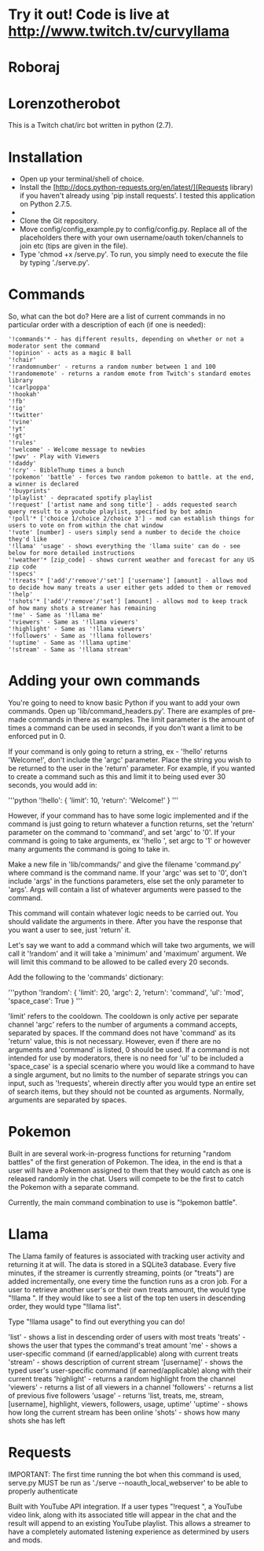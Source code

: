 Try it out! Code is live at
http://www.twitch.tv/curvyllama
===============================

Roboraj
=======

Lorenzotherobot
===============

This is a Twitch chat/irc bot written in python (2.7).

Installation
============
* Open up your terminal/shell of choice.
* Install the [http://docs.python-requests.org/en/latest/](Requests library) if you haven't already using 'pip install requests'. I tested this application on Python 2.7.5.
* 
* Clone the Git repository.
* Move config/config_example.py to config/config.py. Replace all of the placeholders there with your own username/oauth token/channels to join etc (tips are given in the file).
* Type 'chmod +x /serve.py'. To run, you simply need to execute the file by typing './serve.py'.


Commands
========

So, what can the bot do? Here are a list of current commands in no particular order with a description of each (if one is needed):

    '!commands'* - has different results, depending on whether or not a moderator sent the command
    '!opinion' - acts as a magic 8 ball
	'!chair'
	'!randomnumber' - returns a random number between 1 and 100
    '!randomemote' - returns a random emote from Twitch's standard emotes library
	'!carlpoppa'
	'!hookah'
    '!fb'
    '!ig'
    '!twitter'
    '!vine'
	'!yt'  
    '!gt'
	'!rules'
	'!welcome' - Welcome message to newbies
	'!pwv' - Play with Viewers
	'!daddy'
    '!cry' - BibleThump times a bunch
    '!pokemon' 'battle' - forces two random pokemon to battle. at the end, a winner is declared
    '!buyprints'
    '!playlist' - depracated spotify playlist
    '!request' ['artist name and song title'] - adds requested search query result to a youtube playlist, specified by bot admin
    '!poll'* ['choice 1/choice 2/choice 3'] - mod can establish things for users to vote on from within the chat window
    '!vote' [number] - users simply send a number to decide the choice they'd like
    '!llama' 'usage' - shows everything the 'llama suite' can do - see below for more detailed instructions
    '!weather'* [zip_code] - shows current weather and forecast for any US zip code
    '!specs'
    '!treats'* ['add'/'remove'/'set'] ['username'] [amount] - allows mod to decide how many treats a user either gets added to them or removed
    '!help'
    '!shots'* ['add'/'remove'/'set'] [amount] - allows mod to keep track of how many shots a streamer has remaining
    '!me' - Same as '!llama me'
    '!viewers' - Same as '!llama viewers'
    '!highlight' - Same as '!llama viewers'
    '!followers' - Same as '!llama followers'
    '!uptime' - Same as '!llama uptime'
    '!stream' - Same as '!llama stream'

Adding your own commands
========================

You're going to need to know basic Python if you want to add your own commands. Open up 'lib/command_headers.py'. There are examples of pre-made commands in there as examples. The limit parameter is the amount of times a command can be used in seconds, if you don't want a limit to be enforced put in 0.

If your command is only going to return a string, ex - '!hello' returns 'Welcome!', don't include the 'argc' parameter. Place the string you wish to be returned to the user in the 'return' parameter. For example, if you wanted to create a command such as this and limit it to being used ever 30 seconds, you would add in:

'''python
'!hello': {
		'limit': 10,
		'return': 'Welcome!'
}
'''

However, if your command has to have some logic implemented and if the command is just going to return whatever a function returns, set the 'return' parameter on the command to 'command', and set 'argc' to '0'. If your command is going to take arguments, ex '!hello <name>', set argc to '1' or however many arguments the command is going to take in.

Make a new file in 'lib/commands/' and give the filename 'command.py' where command is the command name. If your 'argc' was set to '0', don't include 'args' in the functions parameters, else set the only parameter to 'args'. Args will contain a list of whatever arguments were passed to the command.

This command will contain whatever logic needs to be carried out. You should validate the arguments in there. After you have the response that you want a user to see, just 'return' it.

Let's say we want to add a command which will take two arguments, we will call it '!random' and it will take a 'minimum' and 'maximum' argument. We will limit this command to be allowed to be called every 20 seconds.

Add the following to the 'commands' dictionary:

'''python
'!random': {
		'limit': 20,
		'argc': 2,
		'return': 'command',
		'ul': 'mod',
		'space_case': True
}
'''

'limit' refers to the cooldown. The cooldown is only active per separate channel
'argc' refers to the number of arguments a command accepts, separated by spaces. If the command does not have 'command' as its 'return' value, this is not necessary. However, even if there are no arguments and 'command' is listed, 0 should be used.
If a command is not intended for use by moderators, there is no need for 'ul' to be included
a 'space_case' is a special scenario where you would like a command to have a single argument, but no limits to the number of separate strings you can input, such as '!requests', wherein directly after you would type an entire set of search items, but they should not be counted as arguments. Normally, arguments are separated by spaces.

Pokemon
=======

Built in are several work-in-progress functions for returning "random battles" of the first generation of Pokemon. The idea, in the end is that a user will have a Pokemon assigned to them that they would catch as one is released randomly in the chat. Users will compete to be the first to catch the Pokemon with a separate command.

Currently, the main command combination to use is "!pokemon battle".

Llama
=====

The Llama family of features is associated with tracking user activity and returning it at will. The data is stored in a SQLite3 database. Every five minutes, if the streamer is currently streaming, points (or "treats") are added incrementally, one every time the function runs as a cron job. For a user to retrieve another user's or their own treats amount, the would type "!llama <username>". If they would like to see a list of the top ten users in descending order, they would type "!llama list".

Type "!llama usage" to find out everything you can do!

'list' - shows a list in descending order of users with most treats
'treats' - shows the user that types the command's treat amount
'me' - shows a user-specific command (if earned/applicable) along with current treats
'stream' - shows description of current stream
'[username]' - shows the typed user's user-specific command (if earned/applicable) along with their current treats
'highlight' - returns a random highlight from the channel
'viewers' - returns a list of all viewers in a channel
'followers' - returns a list of previous five followers
'usage' - returns 'list, treats, me, stream, [username], highlight, viewers, followers, usage, uptime'
'uptime' - shows how long the current stream has been online
'shots' - shows how many shots she has left

Requests
========

IMPORTANT: The first time running the bot when this command is used, serve.py MUST be run as './serve --noauth_local_webserver' to be able to properly authenticate

Built with YouTube API integration. If a user types "!request <anything you can imagine>", a YouTube video link, along with its associated title will appear in the chat and the result will append to an existing YouTube playlist. This allows a streamer to have a completely automated listening experience as determined by users and mods.
